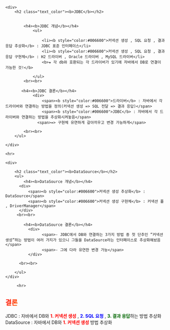 <html>
<head>
    <style>
        .text_color{
             background: rgb(255,0,0);
             background: linear-gradient(120deg, rgba(255,0,0,1) 0%, rgba(255,141,0,1) 17%, 			rgba(245,255,0,1) 34%,
             rgba(34,106,42,1) 51%, rgba(4,37,240,1) 68%, rgba(13,27,147,1) 85%, rgba(94,0,255,1) 100%);
        background-clip: text;
              -webkit-background-clip: text;
                color: transparent;
                }
    </style>
</head>

<body>
<div>
 
    <div>
        <h2 class="text_color"><b>JDBC</b></h2>
        
          
            <h4><b>JDBC 개념</b></h4>
      			<ul>
          		
 		        	<li><b style="color:#006600">커넥션 생성 , SQL 요청 , 결과 응답 추상화</b> : JDBC 표준 인터페이스</li>
 		         	<li><b style="color:#006600">커넥션 생성 , SQL 요청 , 결과 응답 구현체</b> : H2 드라이버 , Oracle 드라이버 , MySQL 드라이버</li>
        		  	<b>★ 각 db와 호환되는 각 드라이버가 있기에 자바에서 DB로 연결이 가능한 것!</b>
          		
      			</ul>
			<br><br>

           <h4><b>JDBC 결론</b></h4>
          		<div>
                	<span><b style="color:#006600">드라이버</b> : 자바에서 각 드라이버와 연결하는 방법을 정의(커넥션 생성 => SQL 전달 => 결과 응답)</span>
                    <span><b style="color:#006600">JDBC</b> : 자바에서 각 드라이버와 연결하는 방법을 추상화시켜놓음</span>
		          <span>=> 구현체 유연하게 갈아끼우고 변경 가능하게</span>
          
            <br><br>
        </ul>
			
    </div>

    <hr>

    <div>
        
        <h2 class="text_color"><b>DataSource</b></h2>
        <ul>
            <h4><b>DataSource 개념</b></h4>
          <div>
	          <span><b style="color:#006600">커넥션 생성 추상화</b> : DataSource</span>
    	      <span><b style="color:#006600">커넥션 생성 구현체</b> : 커넥션 풀 , DriverManager</span>
          </div>
         <br><br>

          	<h4><b>DataSource 결론</b></h4>
	          <div>
    	            <span>- JDBC에서 DB와 연결하는 3가지 방법 중 첫 단추인 “커넥션 생성”하는 방법이 여러 가지가 있으니 그들을 DataSource라는 인터페이스로 추상화해놨음</span> 
        			<span>- 그에 다라 유연한 변경 가능</span>
	          </div>
          
          <br><br>
         
        </ul>
    </div>
  
  		 <hr>	
  		
  
  <div>
    <h2 class="text_color"><b>결론</b></h2>
	    <div>
    		<span>JDBC : 자바에서 DB와 <b style="color:red">1. 커넥션 생성</b> , <b style="color:blue">2. SQL 요청</b> , <b style="color:#006600">3. 결과 응답</b>하는 방법 추상화</span>
    		<span>DataSource : 자바에서 DB와 <b style="color:red">1. 커넥션 생성</b> 방법 추상화</span>
    	</div>
  </div>
</div>

</body>
</html>
